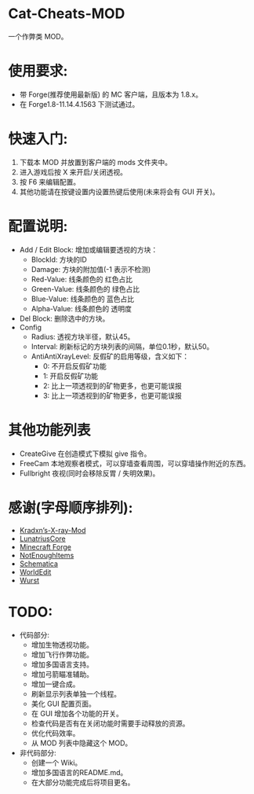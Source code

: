 # Cat-Cheats-MOD
一个作弊类 MOD。

# 使用要求:
* 带 Forge(推荐使用最新版) 的 MC 客户端，且版本为 1.8.x。
* 在 Forge1.8-11.14.4.1563 下测试通过。

# 快速入门:
1. 下载本 MOD 并放置到客户端的 mods 文件夹中。
2. 进入游戏后按 X 来开启/关闭透视。
3. 按 F6 来编辑配置。
4. 其他功能请在按键设置内设置热键后使用(未来将会有 GUI 开关)。

# 配置说明:
* Add / Edit Block: 增加或编辑要透视的方块：
  * BlockId: 方块的ID
  * Damage: 方块的附加值(-1 表示不检测)
  * Red-Value: 线条颜色的 红色占比
  * Green-Value: 线条颜色的 绿色占比
  * Blue-Value: 线条颜色的 蓝色占比
  * Alpha-Value: 线条颜色的 透明度
* Del Block: 删除选中的方块。
* Config
  * Radius: 透视方块半径，默认45。
  * Interval: 刷新标记的方块列表的间隔，单位0.1秒，默认50。
  * AntiAntiXrayLevel: 反假矿的启用等级，含义如下：
    * 0: 不开启反假矿功能
    * 1: 开启反假矿功能
    * 2: 比上一项透视到的矿物更多，也更可能误报
    * 3: 比上一项透视到的矿物更多，也更可能误报

# 其他功能列表
* CreateGive 在创造模式下模拟 give 指令。
* FreeCam 本地观察者模式，可以穿墙查看周围，可以穿墙操作附近的东西。
* Fullbright 夜视(同时会移除反胃 / 失明效果)。

# 感谢(字母顺序排列):
* [Kradxn’s-X-ray-Mod](http://www.minecraftforum.net/topic/1921866-162-forge-x-ray-mod-forge-is-required/)
* [LunatriusCore](https://github.com/Lunatrius/LunatriusCore)
* [Minecraft Forge](http://files.minecraftforge.net/)
* [NotEnoughItems](https://github.com/Chicken-Bones/NotEnoughItems)
* [Schematica](https://github.com/Lunatrius/Schematica)
* [WorldEdit](https://github.com/sk89q/WorldEdit)
* [Wurst](https://github.com/Wurst-Imperium/Wurst-Client)

# TODO:
* 代码部分:
  * 增加生物透视功能。
  * 增加飞行作弊功能。
  * 增加多国语言支持。
  * 增加弓箭瞄准辅助。
  * 增加一键合成。
  * 刷新显示列表单独一个线程。
  * 美化 GUI 配置页面。
  * 在 GUI 增加各个功能的开关。
  * 检查代码是否有在关闭功能时需要手动释放的资源。
  * 优化代码效率。
  * 从 MOD 列表中隐藏这个 MOD。
* 非代码部分:
  * 创建一个 Wiki。
  * 增加多国语言的README.md。
  * 在大部分功能完成后将项目更名。

